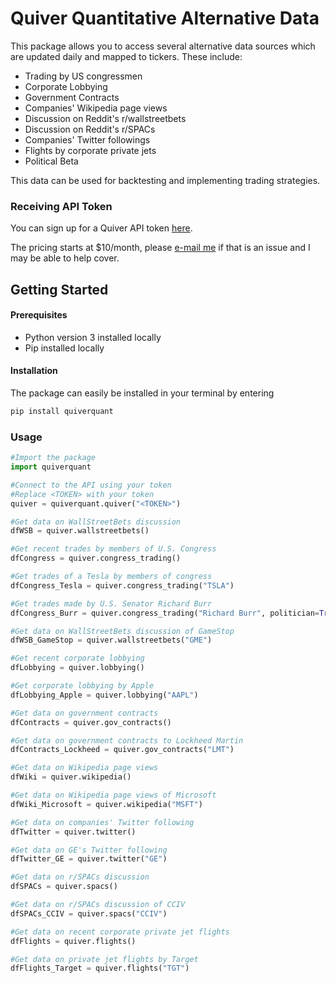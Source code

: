# Quiver Quantitative Alternative Data
This package allows you to access several alternative data sources which are updated daily and mapped to tickers. These include:
- Trading by US congressmen
- Corporate Lobbying
- Government Contracts
- Companies' Wikipedia page views
- Discussion on Reddit's r/wallstreetbets
- Discussion on Reddit's r/SPACs
- Companies' Twitter followings
- Flights by corporate private jets
- Political Beta

This data can be used for backtesting and implementing trading strategies.

### Receiving API Token
You can sign up for a Quiver API token [here](https://api.quiverquant.com). 

The pricing starts at $10/month, please [e-mail me](mailto:chris@quiverquant.com) if that is an issue and I may be able to help cover.

## Getting Started
#### Prerequisites
- Python version 3 installed locally
- Pip installed locally

#### Installation
The package can easily be installed in your terminal by entering
```python
pip install quiverquant
```

### Usage
```python
#Import the package
import quiverquant

#Connect to the API using your token
#Replace <TOKEN> with your token
quiver = quiverquant.quiver("<TOKEN>")

#Get data on WallStreetBets discussion
dfWSB = quiver.wallstreetbets()

#Get recent trades by members of U.S. Congress
dfCongress = quiver.congress_trading()

#Get trades of a Tesla by members of congress
dfCongress_Tesla = quiver.congress_trading("TSLA")

#Get trades made by U.S. Senator Richard Burr
dfCongress_Burr = quiver.congress_trading("Richard Burr", politician=True)

#Get data on WallStreetBets discussion of GameStop
dfWSB_GameStop = quiver.wallstreetbets("GME")

#Get recent corporate lobbying
dfLobbying = quiver.lobbying()

#Get corporate lobbying by Apple
dfLobbying_Apple = quiver.lobbying("AAPL")

#Get data on government contracts
dfContracts = quiver.gov_contracts()

#Get data on government contracts to Lockheed Martin
dfContracts_Lockheed = quiver.gov_contracts("LMT")

#Get data on Wikipedia page views
dfWiki = quiver.wikipedia()

#Get data on Wikipedia page views of Microsoft
dfWiki_Microsoft = quiver.wikipedia("MSFT")

#Get data on companies' Twitter following
dfTwitter = quiver.twitter()

#Get data on GE's Twitter following
dfTwitter_GE = quiver.twitter("GE")

#Get data on r/SPACs discussion
dfSPACs = quiver.spacs()

#Get data on r/SPACs discussion of CCIV
dfSPACs_CCIV = quiver.spacs("CCIV")

#Get data on recent corporate private jet flights
dfFlights = quiver.flights()

#Get data on private jet flights by Target
dfFlights_Target = quiver.flights("TGT")
```


